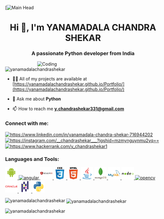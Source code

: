 [![Main Head](https://imgs.search.brave.com/93uaoB07NGB2CTkrVe_o-F82McdgTr-Rku2xQduawl4/rs:fit:860:0:0/g:ce/aHR0cHM6Ly9naXRo/dWIuY29tL3Rob21h/czEwLTEwL2Zvby1X/YWxscGFwZXItRmVo/LUdpZi9yYXcvbWFz/dGVyL2Rlc2t0b3At/YW5pbWF0aW9uMi5n/aWY.gif)
<h1 align="center">Hi 👋, I'm YANAMADALA CHANDRA SHEKAR</h1>
<h3 align="center">A passionate Python developer from India</h3>
<img align="right" alt="Coding" width="400" src="https://imgs.search.brave.com/Ce8mqyQXKQRe_-43AOk-h42981p99J7XiJSbeCkJAhA/rs:fit:500:0:0/g:ce/aHR0cHM6Ly9naWZk/Yi5jb20vaW1hZ2Vz/L2hpZ2gvYW5pbWF0/ZWQtcHJvZ3JhbW1l/ci1ndXktY29kaW5n/LTc5MGEwYnM4ZTh0/aHBpc2cuZ2lm.jpeg">

<p align="left"> <img src="https://komarev.com/ghpvc/?username=yanamadalachandrashekar&label=Profile%20views&color=0e75b6&style=flat" alt="yanamadalachandrashekar" /> </p>

- 👨‍💻 All of my projects are available at [https://yanamadalachandrashekar.github.io/Portfolio/](https://yanamadalachandrashekar.github.io/Portfolio/)

- 💬 Ask me about **Python**

- 📫 How to reach me **y.chandrashekar331@gmail.com**



<h3 align="left">Connect with me:</h3>
<p align="left">
<a href="https://linkedin.com/in/https://www.linkedin.com/in/yanamadala-chandra-shekar-716944202" target="blank"><img align="center" src="https://raw.githubusercontent.com/rahuldkjain/github-profile-readme-generator/master/src/images/icons/Social/linked-in-alt.svg" alt="https://www.linkedin.com/in/yanamadala-chandra-shekar-716944202" height="30" width="40" /></a>
<a href="https://instagram.com/https://instagram.com/__chandrashekar___?igshid=mzmynguynmu2yq==" target="blank"><img align="center" src="https://raw.githubusercontent.com/rahuldkjain/github-profile-readme-generator/master/src/images/icons/Social/instagram.svg" alt="https://instagram.com/__chandrashekar___?igshid=mzmynguynmu2yq==" height="30" width="40" /></a>
<a href="https://www.hackerearth.com/https://www.hackerrank.com/y_chandrashekar1" target="blank"><img align="center" src="https://raw.githubusercontent.com/rahuldkjain/github-profile-readme-generator/master/src/images/icons/Social/hackerearth.svg" alt="https://www.hackerrank.com/y_chandrashekar1" height="30" width="40" /></a>
</p>

<h3 align="left">Languages and Tools:</h3>
<p align="left"> <a href="https://developer.android.com" target="_blank" rel="noreferrer"> <img src="https://raw.githubusercontent.com/devicons/devicon/master/icons/android/android-original-wordmark.svg" alt="android" width="40" height="40"/> </a> <a href="https://angular.io" target="_blank" rel="noreferrer"> <img src="https://angular.io/assets/images/logos/angular/angular.svg" alt="angular" width="40" height="40"/> </a> <a href="https://angular.io" target="_blank" rel="noreferrer"> <img src="https://raw.githubusercontent.com/devicons/devicon/master/icons/angularjs/angularjs-original-wordmark.svg" alt="angularjs" width="40" height="40"/> </a> <a href="https://www.w3schools.com/css/" target="_blank" rel="noreferrer"> <img src="https://raw.githubusercontent.com/devicons/devicon/master/icons/css3/css3-original-wordmark.svg" alt="css3" width="40" height="40"/> </a> <a href="https://www.w3.org/html/" target="_blank" rel="noreferrer"> <img src="https://raw.githubusercontent.com/devicons/devicon/master/icons/html5/html5-original-wordmark.svg" alt="html5" width="40" height="40"/> </a> <a href="https://www.java.com" target="_blank" rel="noreferrer"> <img src="https://raw.githubusercontent.com/devicons/devicon/master/icons/java/java-original.svg" alt="java" width="40" height="40"/> </a> <a href="https://www.mongodb.com/" target="_blank" rel="noreferrer"> <img src="https://raw.githubusercontent.com/devicons/devicon/master/icons/mongodb/mongodb-original-wordmark.svg" alt="mongodb" width="40" height="40"/> </a> <a href="https://www.mysql.com/" target="_blank" rel="noreferrer"> <img src="https://raw.githubusercontent.com/devicons/devicon/master/icons/mysql/mysql-original-wordmark.svg" alt="mysql" width="40" height="40"/> </a> <a href="https://nodejs.org" target="_blank" rel="noreferrer"> <img src="https://raw.githubusercontent.com/devicons/devicon/master/icons/nodejs/nodejs-original-wordmark.svg" alt="nodejs" width="40" height="40"/> </a> <a href="https://opencv.org/" target="_blank" rel="noreferrer"> <img src="https://www.vectorlogo.zone/logos/opencv/opencv-icon.svg" alt="opencv" width="40" height="40"/> </a> <a href="https://www.oracle.com/" target="_blank" rel="noreferrer"> <img src="https://raw.githubusercontent.com/devicons/devicon/master/icons/oracle/oracle-original.svg" alt="oracle" width="40" height="40"/> </a> <a href="https://pandas.pydata.org/" target="_blank" rel="noreferrer"> <img src="https://raw.githubusercontent.com/devicons/devicon/2ae2a900d2f041da66e950e4d48052658d850630/icons/pandas/pandas-original.svg" alt="pandas" width="40" height="40"/> </a> <a href="https://www.python.org" target="_blank" rel="noreferrer"> <img src="https://raw.githubusercontent.com/devicons/devicon/master/icons/python/python-original.svg" alt="python" width="40" height="40"/> </a></p>

<p><img align="left" src="https://github-readme-stats.vercel.app/api/top-langs?username=yanamadalachandrashekar&show_icons=true&locale=en&layout=compact" alt="yanamadalachandrashekar" /></p>

<p>&nbsp;<img align="center" src="https://github-readme-stats.vercel.app/api?username=yanamadalachandrashekar&show_icons=true&locale=en" alt="yanamadalachandrashekar" /></p>

<p><img align="center" src="https://github-readme-streak-stats.herokuapp.com/?user=yanamadalachandrashekar&" alt="yanamadalachandrashekar" /></p>
